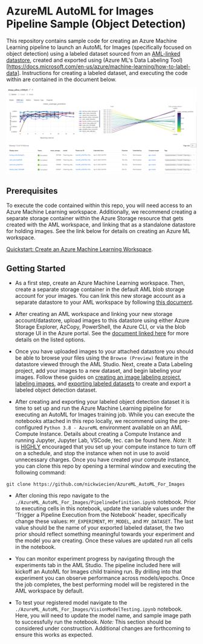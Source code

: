 # AzureML AutoML for Images Pipeline Sample (Object Detection)

This repository contains sample code for creating an Azure Machine Learning pipeline to launch an AutoML for Images (specifically focused on object detection) using a labeled dataset sourced from an [AML-linked datastore](https://docs.microsoft.com/en-us/azure/machine-learning/how-to-access-data), created and exported using (Azure ML's Data Labeling Tool)[https://docs.microsoft.com/en-us/azure/machine-learning/how-to-label-data]. Instructions for creating a labeled dataset, and executing the code within are contained in the document below.

![Azure ML Object Detection Model Training (AutoML for Images)](img/automl.png?raw=true "Azure ML Object Detection Model Training (AutoML for Images)")

## Prerequisites

To execute the code contained within this repo, you will need access to an Azure Machine Learning workspace. Additionally, we recommend creating a separate storage container within the Azure Storage resource that gets created with the AML workspace, and linking that as a standalone datastore for holding images. See the link below for details on creating an Azure ML workspace.

[Quickstart: Create an Azure Machine Learning Workspace](https://docs.microsoft.com/en-us/azure/machine-learning/quickstart-create-resources).

## Getting Started

 - As a first step, create an Azure Machine Learning workspace. Then, create a separate storage container in the default AML blob storage account for your images. You can link this new storage account as a separate datastore to your AML workspace by following [this document](https://docs.microsoft.com/en-us/azure/machine-learning/how-to-connect-data-ui?tabs=credential).

 - After creating an AML workspace and linking your new storage account/datastore, upload images to this datastore using either Azure Storage Explorer, AzCopy, PowerShell, the Azure CLI, or via the blob storage UI in the Azure portal. See the [document linked here](https://docs.microsoft.com/en-us/azure/storage/blobs/storage-quickstart-blobs-portal) for more details on the listed options.

 - Once you have uploaded images to your attached datastore you should be able to browse your files using the `Browse (Preview)` feature in the datastore viewed through the AML Studio. Next, create a Data Labeling project, add your images to a new dataset, and begin labeling your images. Follow these guides on [creating an image labeling project](https://docs.microsoft.com/en-us/azure/machine-learning/how-to-create-image-labeling-projects), [labeling images](https://docs.microsoft.com/en-us/azure/machine-learning/how-to-label-data), and [exporting labeled datasets](https://docs.microsoft.com/en-us/azure/machine-learning/how-to-use-labeled-dataset) to create and export a labeled object detection dataset. 

 - After creating and exporting your labeled object detection dataset it is time to set up and run the Azure Machine Learning pipeline for executing an AutoML for Images training job. While you can execute the notebooks attached in this repo locally, we recommend using the pre-configured `Python 3.8 - AzureML` environment available on an AML Compute Instance. Details about creating a Compute Instance and running Jupyter, Jupyter Lab, VSCode, tec. can be found here. <i>Note:</i> It is <u>HIGHLY</u> encouraged that you set up your compute instance to turn off on a schedule, and stop the instance when not in use to avoid unnecessary charges. Once you have created your compute instance, you can clone this repo by opening a terminal window and executing the following command:

 ```
git clone https://github.com/nickwiecien/AzureML_AutoML_For_Images
 ```

 - After cloning this repo navigate to the `./AzureML_AutoML_For_Images/PipelineDefinition.ipynb` notebook. Prior to executing cells in this notebook, update the variable values under the 'Trigger a Pipeline Execution from the Notebook' header, specifically change these values: `MY_EXPERIMENT`, `MY_MODEL`, and `MY_DATASET`. The last value should be the name of your exported labeled dataset, the two prior should reflect something meaningful towards your experiment and the model you are creating. Once these values are updated run all cells in the notebook.

 - You can monitor experiment progress by navigating through the experiments tab in the AML Studio. The pipeline included here will kickoff an AutoML for Images child training run. By drilling into that experiment you can observe performance across models/epochs. Once the job completes, the best performing model will be registered in the AML workspace by default.

 - To test your registered model navigate to the `./AzureML_AutoML_For_Images/VisionModelTesting.ipynb` notebook. Here, you will need to update the model name, and sample image path to successfully run the notebook. <i>Note:</i> This section should be considered under construction. Additional changes are forthcoming to ensure this works as expected.
